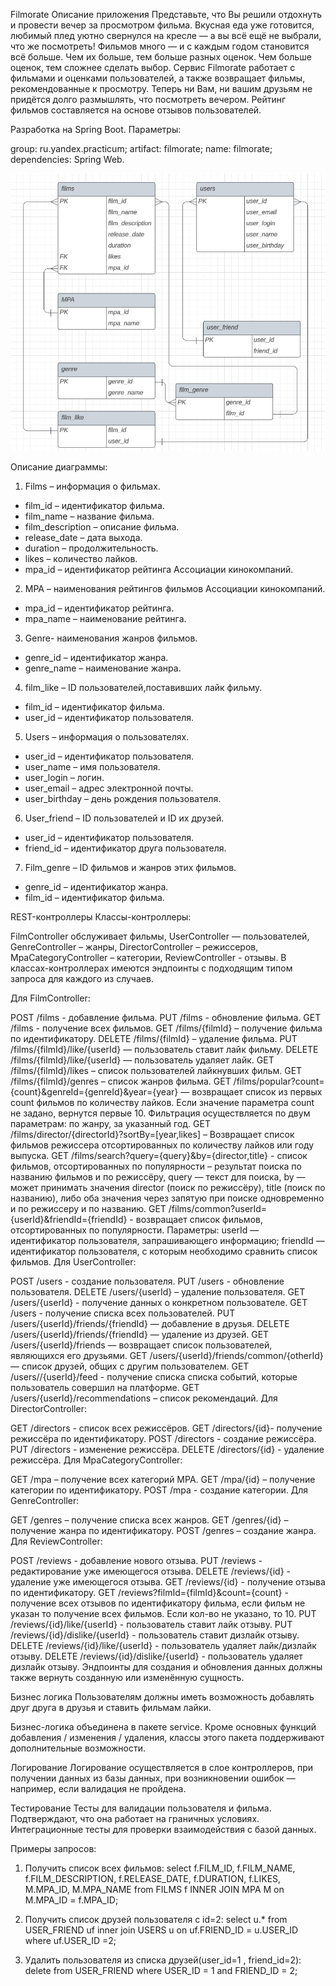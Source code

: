 Filmorate
Описание приложения
Представьте, что Вы решили отдохнуть и провести вечер за просмотром фильма. Вкусная еда уже готовится, любимый плед уютно свернулся на кресле — а вы всё ещё не выбрали, что же посмотреть! Фильмов много — и с каждым годом становится всё больше. Чем их больше, тем больше разных оценок. Чем больше оценок, тем сложнее сделать выбор. Сервис Filmorate работает с фильмами и оценками пользователей, а также возвращает фильмы, рекомендованные к просмотру. Теперь ни Вам, ни вашим друзьям не придётся долго размышлять, что посмотреть вечером. Рейтинг фильмов составляется на основе отзывов пользователей.

Разработка на Spring Boot.
Параметры:

group: ru.yandex.practicum;
artifact: filmorate;
name: filmorate;
dependencies: Spring Web.

![diagram](https://github.com/Julia3202/java-filmorate/blob/main/BD%20filmorate.jpg)

Описание диаграммы:
1. Films – информация о фильмах.
* film_id – идентификатор фильма.
* film_name – название фильма.
* film_description – описание фильма.
* release_date – дата выхода.
* duration – продолжительность.
* likes – количество лайков.
* mpa_id – идентификатор рейтинга Ассоциации кинокомпаний.
2. MPA – наименования рейтингов фильмов Ассоциации кинокомпаний.
* mpa_id – идентификатор рейтинга.
* mpa_name – наименование рейтинга.
3. Genre- наименования жанров фильмов.
* genre_id – идентификатор жанра.
* genre_name – наименование жанра.
4. film_like – ID пользователей,поставивших лайк фильму.
* film_id – идентификатор фильма.
* user_id – идентификатор пользователя.
5. Users – информация о пользователях.
* user_id – идентификатор пользователя.
* user_name – имя пользователя.
* user_login – логин.
* user_email – адрес электронной почты.
* user_birthday – день рождения пользователя.
6. User_friend – ID пользователей и ID их друзей.
* user_id – идентификатор пользователя.
* friend_id – идентификатор друга пользователя.
7. Film_genre – ID фильмов и жанров этих фильмов.
* genre_id – идентификатор жанра.
* film_id – идентификатор фильма.

REST-контроллеры
Классы-контроллеры:

FilmController обслуживает фильмы,
UserController — пользователей,
GenreController – жанры,
DirectorController – режиссеров,
MpaCategoryController – категории,
ReviewController - отзывы.
В классах-контроллерах имеются эндпоинты с подходящим типом запроса для каждого из случаев.

Для FilmController:

POST /films - добавление фильма.
PUT /films - обновление фильма.
GET /films - получение всех фильмов.
GET /films/{filmId} – получение фильма по идентификатору.
DELETE /films/{filmId} – удаление фильма.
PUT /films/{filmId}/like/{userId} — пользователь ставит лайк фильму.
DELETE /films/{filmId}/like/{userId} — пользователь удаляет лайк.
GET /films/{filmId}/likes – список пользователей лайкнувших фильм.
GET /films/{filmId}/genres – список жанров фильма.
GET /films/popular?count={count}&genreId={genreId}&year={year} — возвращает список из первых count фильмов по количеству лайков. Если значение параметра count не задано, вернутся первые 10. Фильтрация осуществляется по двум параметрам: по жанру, за указанный год.
GET /films/director/{directorId}?sortBy=[year,likes] – Возвращает список фильмов режиссера отсортированных по количеству лайков или году выпуска.
GET /films/search?query={query}&by={director,title} - список фильмов, отсортированных по популярности – результат поиска по названию фильмов и по режиссёру, query — текст для поиска, by — может принимать значения director (поиск по режиссёру), title (поиск по названию), либо оба значения через запятую при поиске одновременно и по режиссеру и по названию.
GET /films/common?userId={userId}&friendId={friendId} - возвращает список фильмов, отсортированных по популярности. Параметры: userId — идентификатор пользователя, запрашивающего информацию; friendId — идентификатор пользователя, с которым необходимо сравнить список фильмов.
Для UserController:

POST /users - создание пользователя.
PUT /users - обновление пользователя.
DELETE /users/{userId} – удаление пользователя.
GET /users/{userId} - получение данных о конкретном пользователе.
GET /users - получение списка всех пользователей.
PUT /users/{userId}/friends/{friendId} — добавление в друзья.
DELETE /users/{userId}/friends/{friendId} — удаление из друзей.
GET /users/{userId}/friends — возвращает список пользователей, являющихся его друзьями.
GET /users/{userId}/friends/common/{otherId} — список друзей, общих с другим пользователем.
GET /users//{userId}/feed - получение списка списка событий, которые пользователь совершил на платформе.
GET /users/{userId}/recommendations – список рекомендаций.
Для DirectorController:

GET /directors - список всех режиссёров.
GET /directors/{id}- получение режиссёра по идентификатору.
POST /directors - создание режиссёра.
PUT /directors - изменение режиссёра.
DELETE /directors/{id} - удаление режиссёра.
Для MpaCategoryController:

GET /mpa – получение всех категорий MPA.
GET /mpa/{id} – получение категории по идентификатору.
POST /mpa - создание категории.
Для GenreController:

GET /genres – получение списка всех жанров.
GET /genres/{id} – получение жанра по идентификатору.
POST /genres – создание жанра.
Для ReviewController:

POST /reviews - добавление нового отзыва.
PUT /reviews - редактирование уже имеющегося отзыва.
DELETE /reviews/{id} - удаление уже имеющегося отзыва.
GET /reviews/{id} - получение отзыва по идентификатору.
GET /reviews?filmId={filmId}&count={count} - получение всех отзывов по идентификатору фильма, если фильм не указан то получение всех фильмов. Если кол-во не указано, то 10.
PUT /reviews/{id}/like/{userId} - пользователь ставит лайк отзыву.
PUT /reviews/{id}/dislike/{userId} - пользователь ставит дизлайк отзыву.
DELETE /reviews/{id}/like/{userId} - пользователь удаляет лайк/дизлайк отзыву.
DELETE /reviews/{id}/dislike/{userId} - пользователь удаляет дизлайк отзыву.
Эндпоинты для создания и обновления данных должны также вернуть созданную или изменённую сущность.

Бизнес логика
Пользователям должны иметь возможность добавлять друг друга в друзья и ставить фильмам лайки.

Бизнес-логика объединена в пакете service. Кроме основных функций добавления / изменения / удаления, классы этого пакета поддерживают дополнительные возможности.

Логирование
Логирование осуществляется в слое контроллеров, при получении данных из базы данных, при возникновении ошибок — например, если валидация не пройдена.

Тестирование
Тесты для валидации пользователя и фильма. Подтверждают, что она работает на граничных условиях. Интеграционные тесты для проверки взаимодействия с базой данных.

Примеры запросов:

1. Получить список всех фильмов:
select f.FILM_ID, 
f.FILM_NAME, 
f.FILM_DESCRIPTION, 
f.RELEASE_DATE, 
f.DURATION, 
f.LIKES,
M.MPA_ID, 
M.MPA_NAME 
from FILMS f 
INNER JOIN MPA M on M.MPA_ID = f.MPA_ID;

2. Получить список друзей пользователя с id=2:
select u.* 
from USER_FRIEND uf 
inner join USERS u on uf.FRIEND_ID = u.USER_ID 
where uf.USER_ID =2; 

3. Удалить пользователя из списка друзей(user_id=1 , friend_id=2):
delete 
from USER_FRIEND 
where USER_ID = 1 and FRIEND_ID = 2;







